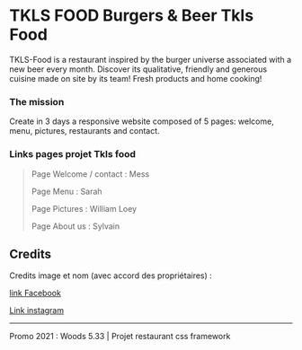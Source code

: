 # TKLS FOOD Burgers & Beer Tkls Food

TKLS-Food is a restaurant inspired by the burger universe associated with a new beer every month. 
Discover its qualitative, friendly and generous cuisine made on site by its team! Fresh products and home cooking! 
                  
### The mission

Create in 3 days a responsive website composed of 5 pages: welcome, menu, pictures, restaurants and contact.
                   





### Links pages projet Tkls food 

> Page Welcome / contact : Mess
> 
> Page Menu : Sarah
> 
> Page Pictures : William Loey
> 
> Page About us : Sylvain


## Credits

Credits image et nom (avec accord des propriétaires) : 

[link Facebook](https://www.facebook.com/pages/category/Fast-Food-Restaurant/TKLS-FOOD-BurgersBeers-110805740802476/)

[Link instagram](https://www.instagram.com/tkls_food/)


***
Promo 2021 : Woods 5.33 | Projet restaurant css framework

